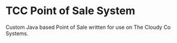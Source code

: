 # TCC Point of Sale System

Custom Java based Point of Sale written for use on The Cloudy Co Systems.